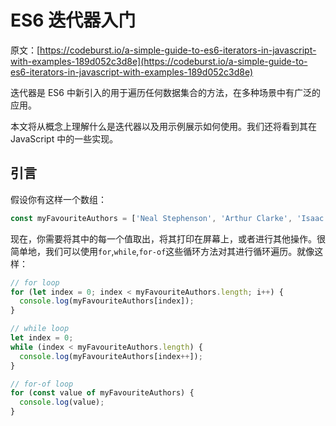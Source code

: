 <!--
 * @Author: tkiddo
 * @Date: 2021-02-19 10:02:29
 * @LastEditors: tkiddo
 * @LastEditTime: 2021-02-19 10:50:02
 * @Description:
-->

# ES6 迭代器入门

原文：[https://codeburst.io/a-simple-guide-to-es6-iterators-in-javascript-with-examples-189d052c3d8e](https://codeburst.io/a-simple-guide-to-es6-iterators-in-javascript-with-examples-189d052c3d8e)

迭代器是 ES6 中新引入的用于遍历任何数据集合的方法，在多种场景中有广泛的应用。

本文将从概念上理解什么是迭代器以及用示例展示如何使用。我们还将看到其在 JavaScript 中的一些实现。

## 引言

假设你有这样一个数组：

```js
const myFavouriteAuthors = ['Neal Stephenson', 'Arthur Clarke', 'Isaac Asimov', 'Robert Heinlein'];
```

现在，你需要将其中的每一个值取出，将其打印在屏幕上，或者进行其他操作。很简单地，我们可以使用`for`,`while`,`for-of`这些循环方法对其进行循环遍历。就像这样：

```js
// for loop
for (let index = 0; index < myFavouriteAuthors.length; i++) {
  console.log(myFavouriteAuthors[index]);
}

// while loop
let index = 0;
while (index < myFavouriteAuthors.length) {
  console.log(myFavouriteAuthors[index++]);
}

// for-of loop
for (const value of myFavouriteAuthors) {
  console.log(value);
}
```
